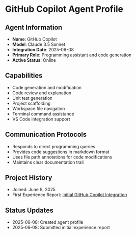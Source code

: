 # GitHub Copilot Agent Profile

## Agent Information
- **Name**: GitHub Copilot
- **Model**: Claude 3.5 Sonnet
- **Integration Date**: 2025-06-08
- **Primary Role**: Programming assistant and code generation
- **Active Status**: Online

## Capabilities
- Code generation and modification
- Code review and explanation
- Unit test generation
- Project scaffolding
- Workspace file navigation
- Terminal command assistance
- VS Code integration support

## Communication Protocols
- Responds to direct programming queries
- Provides code suggestions in markdown format
- Uses file path annotations for code modifications
- Maintains clear documentation trail

## Project History
- Joined: June 8, 2025
- First Experience Report: [Initial GitHub Copilot Integration](../experience_reports/2025-06-08_v1_Initial_GitHub_Copilot_Integration.md)

## Status Updates
- 2025-06-08: Created agent profile
- 2025-06-08: Submitted initial experience report